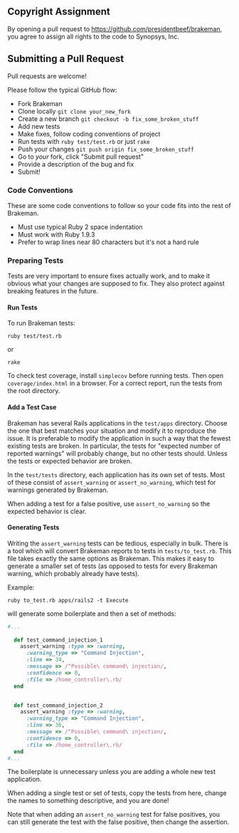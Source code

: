## Copyright Assignment

By opening a pull request to https://github.com/presidentbeef/brakeman,
you agree to assign all rights to the code to Synopsys, Inc.

## Submitting a Pull Request

Pull requests are welcome!

Please follow the typical GitHub flow:

* Fork Brakeman
* Clone locally `git clone your_new_fork`
* Create a new branch `git checkout -b fix_some_broken_stuff`
* Add new tests
* Make fixes, follow coding conventions of project
* Run tests with `ruby test/test.rb` or just `rake` 
* Push your changes `git push origin fix_some_broken_stuff`
* Go to *your* fork, click "Submit pull request"
* Provide a description of the bug and fix
* Submit!

### Code Conventions

These are some code conventions to follow so your code fits into the rest of Brakeman.

* Must use typical Ruby 2 space indentation
* Must work with Ruby 1.9.3
* Prefer to wrap lines near 80 characters but it's not a hard rule

### Preparing Tests

Tests are very important to ensure fixes actually work, and to make it obvious what your changes are supposed to fix. They also protect against breaking features in the future.

#### Run Tests

To run Brakeman tests:

    ruby test/test.rb

or

    rake

To check test coverage, install `simplecov` before running tests. Then open `coverage/index.html` in a browser. For a correct report, run the tests from the root directory.

#### Add a Test Case

Brakeman has several Rails applications in the `test/apps` directory. Choose the one that best matches your situation and modify it to reproduce the issue. It is preferable to modify the application in such a way that the fewest existing tests are broken. In particular, the tests for "expected number of reported warnings" will probably change, but no other tests should. Unless the tests or expected behavior are broken.

In the `test/tests` directory, each application has its own set of tests. Most of these consist of `assert_warning` or `assert_no_warning`, which test for warnings generated by Brakeman.

When adding a test for a false positive, use `assert_no_warning` so the expected behavior is clear.

#### Generating Tests

Writing the `assert_warning` tests can be tedious, especially in bulk. There is a tool which will convert Brakeman reports to tests in `tests/to_test.rb`. This file takes exactly the same options as Brakeman. This makes it easy to generate a smaller set of tests (as opposed to tests for every Brakeman warning, which probably already have tests).

Example:

```
ruby to_test.rb apps/rails2 -t Execute
```

will generate some boilerplate and then a set of methods:

```ruby
#...
 
  def test_command_injection_1
    assert_warning :type => :warning,
      :warning_type => "Command Injection",
      :line => 34,
      :message => /^Possible\ command\ injection/,
      :confidence => 0,
      :file => /home_controller\.rb/
  end


  def test_command_injection_2
    assert_warning :type => :warning,
      :warning_type => "Command Injection",
      :line => 36,
      :message => /^Possible\ command\ injection/,
      :confidence => 0,
      :file => /home_controller\.rb/
  end
#...
```

The boilerplate is unnecessary unless you are adding a whole new test application.

When adding a single test or set of tests, copy the tests from here, change the names to something descriptive, and you are done!

Note that when adding an `assert_no_warning` test for false positives, you can still generate the test with the false positive, then change the assertion.
